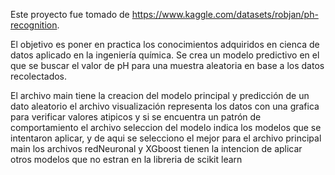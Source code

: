 Este proyecto fue tomado de https://www.kaggle.com/datasets/robjan/ph-recognition.

El objetivo es poner en practica los conocimientos adquiridos en cienca de datos aplicado en la ingeniería química.
Se crea un modelo predictivo en el que se buscar el valor de pH para una muestra aleatoria en base a los datos recolectados.

El archivo main tiene la creacion del modelo principal y predicción de un dato aleatorio
el archivo visualización representa los datos con una grafica para verificar valores atipicos y si se encuentra un patrón de comportamiento
el archivo seleccion del modelo indica los modelos que se intentaron aplicar, y de aqui se selecciono el mejor para el archivo principal main
los archivos redNeuronal y XGboost tienen la intencion de aplicar otros modelos que no estran en la libreria de scikit learn
